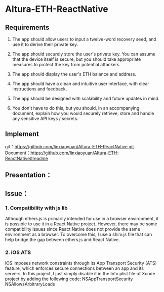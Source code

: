 # Altura-ETH-ReactNative
## Requirements

1. The app should allow users to input a twelve-word recovery seed, and use it to
derive their private key.

2. The app should securely store the user's private key. You can assume that the device
itself is secure, but you should take appropriate measures to protect the key from
potential attackers.

3. The app should display the user's ETH balance and address.

4. The app should have a clean and intuitive user interface, with clear instructions and
feedback.

5. The app should be designed with scalability and future updates in mind.

6. You don't have to do this, but you should, in an accompanying document, explain
how you would securely retrieve, store and handle any sensitive API keys / secrets.



## Implement
git：https://github.com/linxiaoyuan/Altura-ETH-ReactNative.git  
Document：https://github.com/linxiaoyuan/Altura-ETH-ReactNative#readme

## Presentation：


## Issue：
### 1. Compatibility with js lib
Although ethers.js is primarily intended for use in a browser environment, it is possible to use it in a React Native project. However, there may be some compatibility issues since React Native does not provide the same environment as a browser. To overcome this, I use a shim.js file that can help bridge the gap between ethers.js and React Native.
### 2. iOS ATS
iOS imposes network constraints through its App Transport Security (ATS) feature, which enforces secure connections between an app and its servers. In this project, I just simply disable it in the Info.plist file of Xcode project by adding the following code:
<key>NSAppTransportSecurity</key>
<dict>
    <key>NSAllowsArbitraryLoads</key>
    <true/>
</dict>




